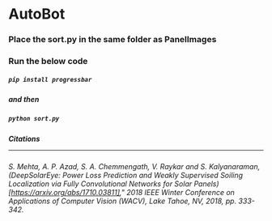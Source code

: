 # AutoBot
### Place the sort.py in the same folder as PanelImages
### Run the below code
##### `pip install progressbar`
##### and then 
##### `python sort.py`
##### Citations <hr>
###### S. Mehta, A. P. Azad, S. A. Chemmengath, V. Raykar and S. Kalyanaraman, (DeepSolarEye: Power Loss Prediction and Weakly Supervised Soiling Localization via Fully Convolutional Networks for Solar Panels)[https://arxiv.org/abs/1710.03811]," 2018 IEEE Winter Conference on Applications of Computer Vision (WACV), Lake Tahoe, NV, 2018, pp. 333-342.
